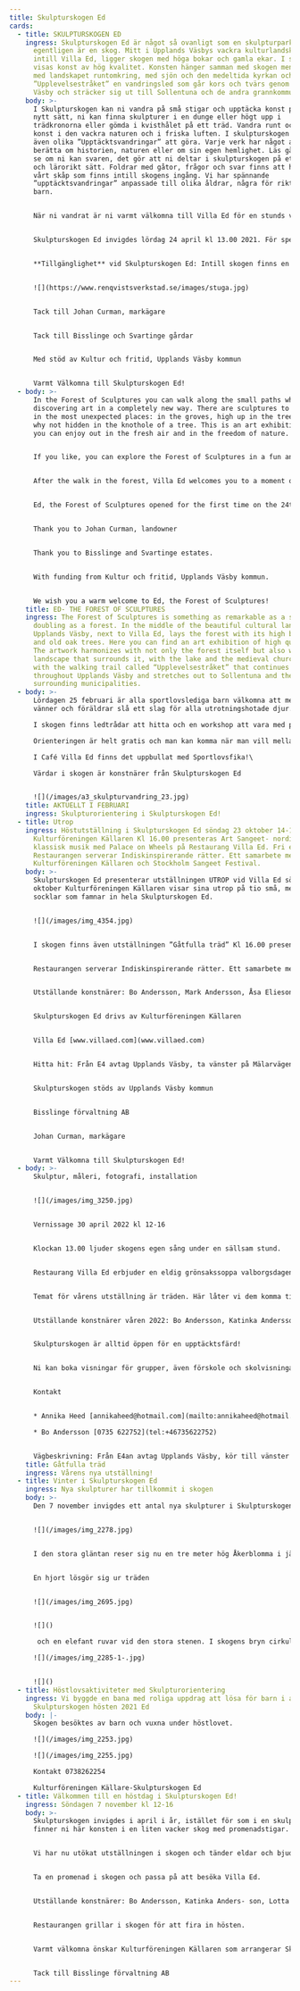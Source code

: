 ```yaml
---
title: Skulpturskogen Ed
cards:
  - title: SKULPTURSKOGEN ED
    ingress: Skulpturskogen Ed är något så ovanligt som en skulpturpark som
      egentligen är en skog. Mitt i Upplands Väsbys vackra kulturlandskap,
      intill Villa Ed, ligger skogen med höga bokar och gamla ekar. I skogen
      visas konst av hög kvalitet. Konsten hänger samman med skogen men också
      med landskapet runtomkring, med sjön och den medeltida kyrkan och med
      ”Upplevelsestråket” en vandringsled som går kors och tvärs genom Upplands
      Väsby och sträcker sig ut till Sollentuna och de andra grannkommunerna.
    body: >-
      I Skulpturskogen kan ni vandra på små stigar och upptäcka konst på ett
      nytt sätt, ni kan finna skulpturer i en dunge eller högt upp i
      trädkronorna eller gömda i kvisthålet på ett träd. Vandra runt och upplev
      konst i den vackra naturen och i friska luften. I skulpturskogen finns
      även olika ”Upptäcktsvandringar” att göra. Varje verk har något att
      berätta om historien, naturen eller om sin egen hemlighet. Läs gåtorna och
      se om ni kan svaren, det gör att ni deltar i skulpturskogen på ett roligt
      och lärorikt sätt. Foldrar med gåtor, frågor och svar finns att hämta i
      vårt skåp som finns intill skogens ingång. Vi har spännande
      ”upptäcktsvandringar” anpassade till olika åldrar, några för riktigt små
      barn.


      När ni vandrat är ni varmt välkomna till Villa Ed för en stunds vila och avkoppling. I den vackra trädgården med uteservering kan ni njuta av varma drycker, hembakat och hemlagat. Villa Ed är en gammal och vacker villa som idag är en unik handels- och mötesplats för alla sinnen. Förutom cafe & bistro hyser villan verksamheter såsom inredningsbutik, underkläder, massage, frisör, olika skönhetsbehandlingar, konsthantverk samt samtal och terapi.


      Skulpturskogen Ed invigdes lördag 24 april kl 13.00 2021. För speciella händelser se separat program nedan på denna hemsida och på Villa Eds hemsida, [www.villaed.com](https://www.villaed.com) där även en karta finns på vägbeskrivning. Upplevelsestråket kan ni läsa om på Upplands Väsbys hemsida [www.upplandsvasby.se](https://www.upplandsvasby.se)


      **Tillgänglighet** vid Skulpturskogen Ed: Intill skogen finns en Parkeringsplats. Det löper promenadvägar runt skogen som fungerar för rullstol. Från vägen ser man många av skulpturerna i skogen samt den lilla utställningen som visas på de små socklarna utmed vägen. Med hjälp kan man rulla in i skogens centrumglänta där många av skogens skulpturer finns. Det är däremot svårt att nå de skulpturala installationer som finns i mer otillgänglig skog.l Till Villa Eds café finns rullstolsramp.


      ![](https://www.renqvistsverkstad.se/images/stuga.jpg)


      Tack till Johan Curman, markägare


      Tack till Bisslinge och Svartinge gårdar


      Med stöd av Kultur och fritid, Upplands Väsby kommun


      Varmt Välkomna till Skulpturskogen Ed!
  - body: >-
      In the Forest of Sculptures you can walk along the small paths while
      discovering art in a completely new way. There are sculptures to be found
      in the most unexpected places: in the groves, high up in the treetops or
      why not hidden in the knothole of a tree. This is an art exhibition that
      you can enjoy out in the fresh air and in the freedom of nature.


      If you like, you can explore the Forest of Sculptures in a fun and enlightening way by following different “discovery adventures”. Each work of art has a story to tell about nature, history or maybe a secret of its own, and it’s up to you to solve its riddles! Pick up the questions and answers in the cabinet at the entrance of the forest. There are several different “discovery adventures” for children of all ages, even for the very youngest.


      After the walk in the forest, Villa Ed welcomes you to a moment of rest and relaxation in the beautiful garden where you can enjoy a hot beverage, a homemade meal or a pastry. Villa Ed is a beautiful old house that has become a meeting point for all kinds of minds. Alongside the café and bistro the Villa’s businesses offers interior design shopping, lingerie, art handicrafts, massage therapists, hairdressers, beauty treatments as well as counseling and therapy. 


      Ed, the Forest of Sculptures opened for the first time on the 24th of April 2021. Events and happenings will be posted in a separate program on this website and on the website of Villa Ed [www.villaed.com](http://www.villaed.com/) where you can also find instructions on how to get here. If you want to read more about the walking trail “Upplevelsestråket” you can find the information on the website of Upplands Väsby [www.upplandsvasby.se](http://www.upplandsvasby.se/)


      Thank you to Johan Curman, landowner


      Thank you to Bisslinge and Svartinge estates.


      With funding from Kultur och fritid, Upplands Väsby kommun.


      We wish you a warm welcome to Ed, the Forest of Sculptures!
    title: ED- THE FOREST OF SCULPTURES
    ingress: The Forest of Sculptures is something as remarkable as a sculpture park
      doubling as a forest. In the middle of the beautiful cultural landscape of
      Upplands Väsby, next to Villa Ed, lays the forest with its high beeches
      and old oak trees. Here you can find an art exhibition of high quality.
      The artwork harmonizes with not only the forest itself but also with the
      landscape that surrounds it, with the lake and the medieval church and
      with the walking trail called “Upplevelsestråket” that continues
      throughout Upplands Väsby and stretches out to Sollentuna and the other
      surrounding municipalities.
  - body: >-
      Lördagen 25 februari är alla sportlovslediga barn välkomna att med sina
      vänner och föräldrar slå ett slag för alla utrotningshotade djur.\

      I skogen finns ledtrådar att hitta och en workshop att vara med på! Måla det djur du vill hjälpa och skydda så hänger vi upp bilderna i skogens träd.\

      Orienteringen är helt gratis och man kan komma när man vill mellan 11-15!\

      I Café Villa Ed finns det uppbullat med Sportlovsfika!\

      Värdar i skogen är konstnärer från Skulpturskogen Ed


      ![](/images/a3_skulpturvandring_23.jpg)
    title: AKTUELLT I FEBRUARI
    ingress: Skulpturorientering i Skulpturskogen Ed!
  - title: Utrop
    ingress: Höstutställning i Skulpturskogen Ed söndag 23 oktober 14-16 med
      Kulturföreningen Källaren Kl 16.00 presenteras Art Sangeet- nordindisk
      klassisk musik med Palace on Wheels på Restaurang Villa Ed. Fri entré.
      Restaurangen serverar Indiskinspirerande rätter. Ett samarbete med
      Kulturföreningen Källaren och Stockholm Sangeet Festival.
    body: >-
      Skulpturskogen Ed presenterar utställningen UTROP vid Villa Ed söndag 23
      oktober Kulturföreningen Källaren visar sina utrop på tio små, men höga
      socklar som famnar in hela Skulpturskogen Ed.


      ![](/images/img_4354.jpg)


      I skogen finns även utställningen ”Gåtfulla träd” Kl 16.00 presenteras Art Sangeet- nordindisk klassisk musik på sitar, santoor och tabla med musikerkollektivet Palace on Wheels på Restaurang Villa Ed. Fri entré.


      Restaurangen serverar Indiskinspirerande rätter. Ett samarbete med Kulturföreningen Källaren och Stockholm Sangeet Festival.


      Utställande konstnärer: Bo Andersson, Mark Andersson, Åsa Elieson, Lotta Enocsson, Mats Eriksson, Annika Heed, Filippa von Krusenstjerna, Hélène Vejrich Musicerande musiker: Stian Grimstad, Moa Danielsson, Suvrat Apte.


      Skulpturskogen Ed drivs av Kulturföreningen Källaren 


      Villa Ed [www.villaed.com](www.villaed.com)


      Hitta hit: Från E4 avtag Upplands Väsby, ta vänster på Mälarvägen om ni kommer från Stockholm, fortsätt Mälarvägen ca 4 km, tag höger Edsbyvägen, Villa Ed mittemot Eds kyrka.


      Skulpturskogen stöds av Upplands Väsby kommun


      Bisslinge förvaltning AB


      Johan Curman, markägare


      Varmt Välkomna till Skulpturskogen Ed!
  - body: >-
      Skulptur, måleri, fotografi, installation


      ![](/images/img_3250.jpg)


      Vernissage 30 april 2022 kl 12-16


      Klockan 13.00 ljuder skogens egen sång under en sällsam stund.


      Restaurang Villa Ed erbjuder en eldig grönsakssoppa valborgsdagen till ära.


      Temat för vårens utställning är träden. Här låter vi dem komma till tals på oväntade vis. Välkommen att vandra i skogen och upptäck både stora och små överraskande  verk .


      Utställande konstnärer våren 2022: Bo Andersson, Katinka Andersson, Åsa Elieson, Lotta Enocsson, Mats Eriksson, Annika Heed, Filippa von Krusenstjerna, Sophi Vejrich, Hélène Vejrich


      Skulpturskogen är alltid öppen för en upptäcktsfärd!


      Ni kan boka visningar för grupper, även förskole och skolvisningar. Ni får en visning av skogen och kan uppleva den närmare genom våra upptäcktsvandringar med intressanta frågor och kartor av olika slag beroende på åldersgrupp.


      Kontakt


      * Annika Heed [annikaheed@hotmail.com](mailto:annikaheed@hotmail.com) [0738 262254](tel:+46738262254)

      * Bo Andersson [0735 622752](tel:+46735622752)


      Vägbeskrivning: Från E4an avtag Upplands Väsby, kör till vänster in på Mälarvägen (om ni kommer från Stockholm) fortsätt på Mälarvägen, (850) i ca 4 km, tag höger in på Edsbyvägen vid skylten Villa Ed. Eds kyrka ligger lite längre fram till vänster.
    title: Gåtfulla träd
    ingress: Vårens nya utställning!
  - title: Vinter i Skulpturskogen Ed
    ingress: Nya skulpturer har tillkommit i skogen
    body: >-
      Den 7 november invigdes ett antal nya skulpturer i Skulpturskogen. 


      ![](/images/img_2278.jpg)


      I den stora gläntan reser sig nu en tre meter hög Åkerblomma i järn. Den går att elda i så att den glöder.


      En hjort lösgör sig ur träden


      ![](/images/img_2695.jpg)


      ![]()

       och en elefant ruvar vid den stora stenen. I skogens bryn cirkulerar ett dansande par i en evig piruett. Vid några uråldriga ekar kan ni få göra en sekundsnabb resa upp i de stora trädkronorna genom att kika i de magiska speglarna. 

      ![](/images/img_2285-1-.jpg)


      ![]()
  - title: Höstlovsaktiviteter med Skulpturorientering
    ingress: Vi byggde en bana med roliga uppdrag att lösa för barn i alla åldrar i
      Skulpturskogen hösten 2021 Ed
    body: |-
      Skogen besöktes av barn och vuxna under höstlovet.

      ![](/images/img_2253.jpg)

      ![](/images/img_2255.jpg)

      Kontakt 0738262254

      Kulturföreningen Källare-Skulpturskogen Ed
  - title: Välkommen till en höstdag i Skulpturskogen Ed!
    ingress: Söndagen 7 november kl 12-16
    body: >-
      Skulpturskogen invigdes i april i år, istället för som i en skulpturpark
      finner ni här konsten i en liten vacker skog med promenadstigar.


      Vi har nu utökat utställningen i skogen och tänder eldar och bjuder på glüvine!


      Ta en promenad i skogen och passa på att besöka Villa Ed.


      Utställande konstnärer: Bo Andersson, Katinka Anders- son, Lotta Enocsson, Mats Eriksson, Annika Heed, Leif Kindgren, Filippa von Krusenstjerna, Sophi Vejrich, Hélène Vejrich.


      Restaurangen grillar i skogen för att fira in hösten.


      Varmt välkomna önskar Kulturföreningen Källaren som arrangerar Skulpturskogen Ed


      Tack till Bisslinge förvaltning AB
---
```

